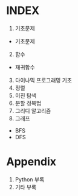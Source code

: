 INDEX
===================
1. 기초문제
- 기초문제
2. 함수
- 재귀함수
3. 다이나믹 프로그래밍 기초
4. 정렬
5. 이진 탐색
6. 분할 정복법
7. 그리디 알고리즘
8. 그래프
- BFS
- DFS

# Appendix
1. Python 부록
2. 기타 부록